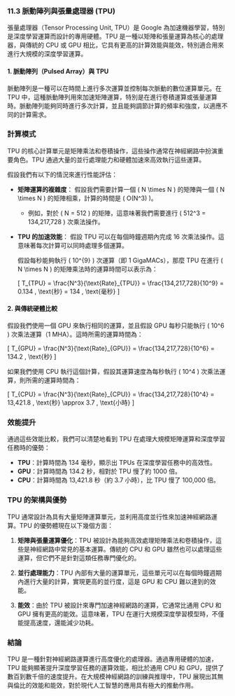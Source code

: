 ### 11.3 脈動陣列與張量處理器 (TPU)

張量處理器（Tensor Processing Unit, TPU）是 Google 為加速機器學習，特別是深度學習運算而設計的專用硬體。TPU 是一種以矩陣和張量運算為核心的處理器，與傳統的 CPU 或 GPU 相比，它具有更高的計算效能與能效，特別適合用來進行大規模的深度學習運算。

#### 1. 脈動陣列（Pulsed Array）與 TPU

脈動陣列是一種可以在時間上進行多次運算並控制每次脈動的數位運算單元。在 TPU 中，這種脈動陣列用來加速矩陣運算，特別是在進行卷積運算或張量運算時。脈動陣列能夠同時進行多次計算，並且能夠調節計算的頻率和強度，以適應不同的計算需求。

### 計算模式

TPU 的核心計算單元是矩陣乘法和卷積操作，這些操作通常在神經網路中扮演重要角色。TPU 通過大量的並行處理能力和硬體加速來高效執行這些運算。

假設我們有以下的情況來進行性能評估：

- **矩陣運算的複雜度**：
  假設我們需要計算一個 \( N \times N \) 的矩陣與一個 \( N \times N \) 的矩陣相乘，計算的時間是 \( O(N^3) \)。
  
  - 例如，對於 \( N = 512 \) 的矩陣，這意味著我們需要進行 \( 512^3 = 134,217,728 \) 次乘法操作。

- **TPU 的加速效能**：
  假設 TPU 可以在每個時鐘週期內完成 16 次乘法操作。這意味著每次計算可以同時處理多個運算。

  假設每秒能夠執行 \( 10^{9} \) 次運算（即 1 GigaMACs），那麼 TPU 在進行 \( N \times N \) 的矩陣乘法時的運算時間可以表示為：
  
  \[
  T_{TPU} = \frac{N^3}{\text{Rate}_{TPU}} = \frac{134,217,728}{10^9} = 0.134 \, \text{秒} = 134 \, \text{毫秒}
  \]

#### 2. 與傳統硬體比較

假設我們使用一個 GPU 來執行相同的運算，並且假設 GPU 每秒只能執行 \( 10^6 \) 次乘法運算（1 MHA）。這時所需的運算時間為：

\[
T_{GPU} = \frac{N^3}{\text{Rate}_{GPU}} = \frac{134,217,728}{10^6} = 134.2 \, \text{秒}
\]

如果我們使用 CPU 執行這個計算，假設其運算速度為每秒執行 \( 10^4 \) 次乘法運算，則所需的運算時間為：

\[
T_{CPU} = \frac{N^3}{\text{Rate}_{CPU}} = \frac{134,217,728}{10^4} = 13,421.8 \, \text{秒} \approx 3.7 \, \text{小時}
\]

### 效能提升

通過這些效能比較，我們可以清楚地看到 TPU 在處理大規模矩陣運算和深度學習任務時的優勢：

- **TPU**：計算時間為 134 毫秒，顯示出 TPUs 在深度學習任務中的高效性。
- **GPU**：計算時間為 134.2 秒，相對於 TPU 慢了約 1000 倍。
- **CPU**：計算時間為 13,421.8 秒（約 3.7 小時），比 TPU 慢了 100,000 倍。

### TPU 的架構與優勢

TPU 通常設計為具有大量矩陣運算單元，並利用高度並行性來加速神經網路運算。TPU 的優勢體現在以下幾個方面：

1. **矩陣與張量運算優化**：TPU 被設計為能夠高效處理矩陣乘法和卷積操作，這些是神經網路中常見的基本運算。傳統的 CPU 和 GPU 雖然也可以處理這些運算，但它們不是針對這類任務專門優化的。

2. **並行處理能力**：TPU 內部有大量的運算單元，這些單元可以在每個時鐘週期內進行大量的計算，實現更高的並行度，這是 GPU 和 CPU 難以達到的效能。

3. **能效**：由於 TPU 被設計來專門加速神經網路的運算，它通常比通用 CPU 和 GPU 擁有更高的能效。這意味著，TPU 在運行大規模深度學習模型時，不僅能提高速度，還能減少功耗。

### 結論

TPU 是一種針對神經網路運算進行高度優化的處理器。通過專用硬體的加速，TPU 能夠顯著提升深度學習任務的運算效能，相比於通用 CPU 和 GPU，提供了數百到數千倍的速度提升。在大規模神經網路的訓練與推理中，TPU 展現出其無與倫比的效能和能效，對於現代人工智慧的應用具有極大的推動作用。